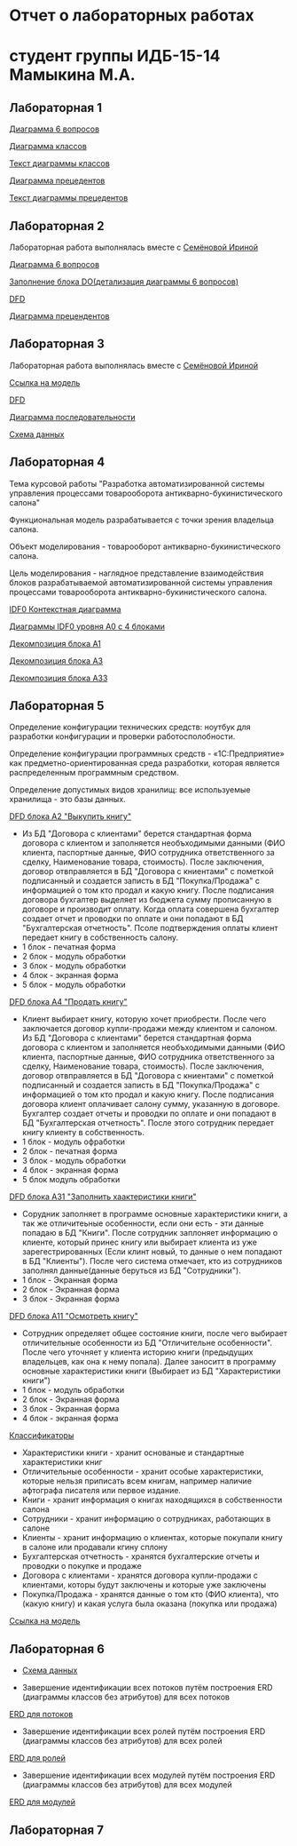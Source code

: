 # Отчет о лабораторных работах
# студент группы ИДБ-15-14 Мамыкина М.А.

## Лабораторная 1

[Диаграмма 6 вопросов](https://github.com/mamykina97/mamykina97.github.io/blob/master/6%20%D0%B2%D0%BE%D0%BF%D1%80%D0%BE%D1%81%D0%BE%D0%B2.PNG)

[Диаграмма классов](https://github.com/mamykina97/mamykina97.github.io/blob/master/%D0%94%D0%B8%D0%B0%D0%B3%D1%80%D0%B0%D0%BC%D0%BC%D0%B0%20%D0%BA%D0%BB%D0%B0%D1%81%D1%81%D0%BE%D0%B2.PNG)

[Текст диаграммы классов](https://github.com/mamykina97/mamykina97.github.io/blob/master/%D0%A2%D0%B5%D0%BA%D1%81%D1%82%20%D0%B4%D0%B8%D0%B0%D0%B3%D1%80%D0%B0%D0%BC%D0%BC%D1%8B%20%D0%BA%D0%BB%D0%B0%D1%81%D1%81%D0%BE%D0%B2.PNG)

[Диаграмма прецедентов](https://github.com/mamykina97/mamykina97.github.io/blob/master/%D0%94%D0%B8%D0%B0%D0%B3%D1%80%D0%B0%D0%BC%D0%BC%D0%B0%20%D0%BF%D1%80%D0%B5%D1%86%D0%B5%D0%B4%D0%B5%D0%BD%D1%82%D0%BE%D0%B2.PNG)

[Текст диаграммы прецедентов](https://github.com/mamykina97/mamykina97.github.io/blob/master/%D0%A2%D0%B5%D0%BA%D1%81%D1%82%20%D0%B4%D0%B8%D0%B0%D0%B3%D1%80%D0%B0%D0%BC%D0%BC%D1%8B%20%D0%BF%D1%80%D0%B5%D1%86%D0%B5%D0%B4%D0%B5%D0%BD%D1%82%D0%BE%D0%B2.PNG)
## Лабораторная 2

Лабораторная работа выполнялась вместе с [Семёновой Ириной](https://github.com/IrinaSemenova/semen.github.io/blob/master/README.md)

[Диаграмма 6 вопросов](https://github.com/mamykina97/mamykina97.github.io/blob/master/%D0%94%D0%B8%D0%B0%D0%B3%D1%80%D0%B0%D0%BC%D0%BC%D0%B0%206%20%D0%B2%D0%BE%D0%BF%D1%80%D0%BE%D1%81%D0%BE%D0%B2.PNG)

[Заполнение блока DO(детализация диаграммы 6 вопросов)](https://github.com/mamykina97/mamykina97.github.io/blob/master/%D0%97%D0%B0%D0%BF%D0%BE%D0%BB%D0%BD%D0%B5%D0%BD%D0%B8%D0%B5%20%D0%B1%D0%BB%D0%BE%D0%BA%D0%B0%20DO(%D0%B4%D0%B5%D1%82%D0%B0%D0%BB%D0%B8%D0%B7%D0%B0%D1%86%D0%B8%D1%8F).PNG)

[DFD](https://github.com/mamykina97/mamykina97.github.io/blob/master/DFD.PNG)

[Диаграмма прецендентов](https://github.com/mamykina97/mamykina97.github.io/blob/master/%D0%94%D0%B8%D0%B0%D0%B3%D1%80%D0%B0%D0%BC%D0%BC%D0%B0%20%D0%BF%D1%80%D0%B5%D1%86%D0%B5%D0%B4%D0%B5%D0%BD%D1%82%D0%BE%D0%B2%202.PNG)

## Лабораторная 3

Лабораторная работа выполнялась вместе с [Семёновой Ириной](https://github.com/IrinaSemenova/semen.github.io/blob/master/README.md)

[Ссылка на модель](https://github.com/mamykina97/mamykina97.github.io/blob/master/pdc-tilda.rsf)

[DFD](https://github.com/mamykina97/mamykina97.github.io/blob/master/DFD.PNG)

[Диаграмма последовательности](https://github.com/mamykina97/mamykina97.github.io/blob/master/%D0%94%D0%B8%D0%B0%D0%B3%D1%80%D0%B0%D0%BC%D0%BC%D0%B0%20%D0%BF%D0%BE%D1%81%D0%BB%D0%B5%D0%B4%D0%BE%D0%B2%D0%B0%D1%82%D0%B5%D0%BB%D1%8C%D0%BD%D0%BE%D1%81%D1%82%D0%B8.PNG)

[Схема данных](https://github.com/mamykina97/mamykina97.github.io/blob/master/%D1%81%D1%85%D0%B5%D0%BC%D0%B0%20%D0%B4%D0%B0%D0%BD%D0%BD%D1%8B%D1%85.PNG)

## Лабораторная 4

Тема курсовой работы "Разработка автоматизированной системы управления процессами товарооборота антикварно-букинистического салона"

Функциональная модель разрабатывается с точки зрения владельца салона.

Объект моделирования - товарооборот антикварно-букинистического салона.

Цель моделирования - наглядное представление взаимодействия блоков разрабатываемой автоматизированной системы управления процессами товарооборота антикварно-букинистического салона.

[IDF0 Контекстная диаграмма](https://github.com/mamykina97/mamykina97.github.io/blob/master/%D0%A0%D0%B8%D1%81.%201.%20%D0%9A%D0%BE%D0%BD%D1%82%D0%B5%D0%BA%D1%81%D1%82%D0%BD%D0%B0%D1%8F%20%D0%B4%D0%B8%D0%B0%D0%B3%D1%80%D0%B0%D0%BC%D0%BC%D0%B0.PNG)

[Диаграммы IDF0 уровня A0 c 4 блоками](https://github.com/mamykina97/mamykina97.github.io/blob/master/%D0%A0%D0%B8%D1%81.%202.%20%D0%94%D0%B8%D0%B0%D0%B3%D1%80%D0%B0%D0%BC%D0%BC%D0%B0%20%D0%BF%D1%80%D0%BE%D1%86%D0%B5%D1%81%D1%81%D0%BE%D0%B2%20%D0%B0%D0%B2%D1%82%D0%BE%D0%BC%D0%B0%D1%82%D0%B8%D0%B7%D0%B8%D1%80%D0%BE%D0%B2%D0%B0%D0%BD%D0%BD%D0%BE%D0%B9%20%D1%81%D0%B8%D1%81%D1%82%D0%B5%D0%BC%D1%8B.PNG)

[Декомпозиция блока A1](https://github.com/mamykina97/mamykina97.github.io/blob/master/%D0%A0%D0%B8%D1%81.%203.%20%D0%94%D0%B8%D0%B0%D0%B3%D1%80%D0%B0%D0%BC%D0%BC%D0%B0%20%D0%BF%D1%80%D0%BE%D1%86%D0%B5%D1%81%D1%81%D0%BE%D0%B2%20%D0%B1%D0%BB%D0%BE%D0%BA%D0%B0%20%C2%AB%D0%9E%D1%86%D0%B5%D0%BD%D0%B8%D1%82%D1%8C%20%D0%9A%D0%BD%D0%B8%D0%B3%D1%83%C2%BB.PNG)

[Декомпозиция блока A3](https://github.com/mamykina97/mamykina97.github.io/blob/master/%D0%A0%D0%B8%D1%81.%203.%20%D0%94%D0%B8%D0%B0%D0%B3%D1%80%D0%B0%D0%BC%D0%BC%D0%B0%20%D0%BF%D1%80%D0%BE%D1%86%D0%B5%D1%81%D1%81%D0%BE%D0%B2%20%D0%B1%D0%BB%D0%BE%D0%BA%D0%B0%20%C2%AB%D0%9F%D0%BE%D1%81%D1%82%D0%B0%D0%B2%D0%B8%D1%82%D1%8C%20%D0%BD%D0%B0%20%D1%83%D1%87%D0%B5%D1%82%C2%BB.PNG)

[Декомпозиция блока A33](https://github.com/mamykina97/mamykina97.github.io/blob/master/%D0%A0%D0%B8%D1%81.%205.%20%D0%94%D0%B8%D0%B0%D0%B3%D1%80%D0%B0%D0%BC%D0%BC%D0%B0%20%D0%BF%D1%80%D0%BE%D1%86%D0%B5%D1%81%D1%81%D0%BE%D0%B2%20%D0%B1%D0%BB%D0%BE%D0%BA%D0%B0%20%20%C2%AB%D0%A0%D0%B0%D1%81%D0%BF%D0%B5%D1%87%D0%B0%D1%82%D0%B0%D1%82%D1%8C%20%D1%86%D0%B5%D0%BD%D0%BD%D0%B8%D0%BA%C2%BB.PNG)
## Лабораторная 5


Определение конфигурации технических средств: ноутбук для разработки конфигурации и проверки работосполобности.

Определение конфигурации программных средств - «1С:Предприятие» как предметно-ориентированная среда разработки, которая является распределенным программным средством.

Определение допустимых видов хранилищ: все используемые хранилища -  это базы данных.

[DFD блока А2 "Выкупить книгу"](https://github.com/mamykina97/mamykina97.github.io/blob/master/%D0%92%D1%8B%D0%BA%D1%83%D0%BF%20%D1%82%D0%BE%D0%B2%D0%B0%D1%80%D0%B0.PNG)

  * Из БД "Договора с клиентами" берется стандартная форма договора с клиентом и заполняется необъходимыми данными (ФИО клиента, паспортные данные, ФИО сотрудника ответственного за сделку, Наименование товара, стоимость). После заключения, договор отвправляется в БД "Договора с книентами" с пометкой подписанный и создается записть в БД "Покупка/Продажа" с информацией о том кто продал и какую книгу. После подписания договора бухгалтер выделяет из бюджета сумму прописанную в договоре и производит оплату. Когда оплата совершена бухгалтер создает отчет и проводки по оплате и они попадают в БД "Бухгалтерская отчетность". Псоле подтверждения оплаты клиент передает книгу в собственность салону.
  * 1 блок - печатная форма
  * 2 блок - модуль обработки
  * 3 блок - модуль обработки
  * 4 блок - экранная форма
  * 5 блок - модуль обработки

[DFD блока А4 "Продать книгу"](https://github.com/mamykina97/mamykina97.github.io/blob/master/%D0%9F%D1%80%D0%BE%D0%B4%D0%B0%D0%B6%D0%B0%20%D0%BA%D0%BD%D0%B8%D0%B3%D0%B8.PNG)

  * Клиент выбирает книгу, которую хочет приобрести. После чего заключается договор купли-продажи между клиентом и салоном. Из БД "Договора с клиентами" берется стандартная форма договора с клиентом и заполняется необъходимыми данными (ФИО клиента, паспортные данные, ФИО сотрудника ответственного за сделку, Наименование товара, стоимость). После заключения, договор отвправляется в БД "Договора с книентами" с пометкой подписанный и создается записть в БД "Покупка/Продажа" с информацией о том кто продал и какую книгу. После подписания договора клиент оплачивает салону сумму, указанную в договоре. Бухгалтер создает отчеты и проводки по оплате и они попадают в БД "Бухгалтерская отчетность". После этого сотрудник передает книгу клиенту в собственность. 
  * 1 блок - модуль офработки
  * 2 блок - печатная форма
  * 3 блок - модуль обработки
  * 4 блок - экранная форма
  * 5 блок модуль обработки

[DFD блока А31 "Заполнить хаактеристики книги"](https://github.com/mamykina97/mamykina97.github.io/blob/master/%D0%A0%D0%B8%D1%81.%206.%20%D0%94%D0%B8%D0%B0%D0%B3%D1%80%D0%B0%D0%BC%D0%BC%D0%B0%20%D0%BF%D0%BE%D1%82%D0%BE%D0%BA%D0%BE%D0%B2%20%D0%B4%D0%B0%D0%BD%D0%BD%D1%8B%D1%85%20%D0%B1%D0%BB%D0%BE%D0%BA%D0%B0%20%D0%B7%D0%B0%D0%BF%D0%BE%D0%BB%D0%BD%D0%B5%D0%BD%D0%B8%D0%B5%20%D1%85%D0%B0%D1%80%D0%B0%D0%BA%D1%82%D0%B5%D1%80%D0%B8%D1%81%D1%82%D0%B8%D0%BA%20%D0%BA%D0%BD%D0%B8%D0%B3%D0%B8.PNG)
 
   * Сорудник заполняет в программе основные характеристики книги, а так же отличитеьные  особенности, если они есть - эти данные попадаю в БД "Книги". После сотрудник заплоняет информацию о клиенте, который принес книгу или выбирает клиента из уже зарегестрированных (Если клинт новый, то данные о нем попадают в БД "Клиенты"). После чего система отмечает, кто из сотрудников заполнял данные(данные беруться из БД "Сотрудники").
   * 1 блок - Экранная форма
   * 2 блок - Экранная форма
   * 3 блок - Экранная форма
  
[DFD блока А11 "Осмотреть книгу"](https://github.com/mamykina97/mamykina97.github.io/blob/master/%D0%A0%D0%B8%D1%81.%207.%20%D0%94%D0%B8%D0%B0%D0%B3%D1%80%D0%B0%D0%BC%D0%BC%D0%B0%20%D0%BF%D0%BE%D1%82%D0%BE%D0%BA%D0%BE%D0%B2%20%D0%B4%D0%B0%D0%BD%D0%BD%D1%8B%D1%85%20%D0%BE%D1%81%D0%BC%D0%BE%D1%82%D1%80%20%D0%BA%D0%BD%D0%B8%D0%B3%D0%B8.PNG)

  * Сотрудник определяет общее состояние книги, после чего выбирает отличительные особенности из БД "Отличительне особенности". После чего уточняет у клиента историю книги (предыдущих  владельцев, как она к нему попала). Далее заноситт в программу основные характеристики книги (Выбирает из БД "Характеристики книги")
  * 1 блок - модуль обработки
  * 2 блок - Экранная форма
  * 3 блок - Экранная форма
  * 4 блок - экранная форма
 
  
 [Классификаторы](https://github.com/mamykina97/mamykina97.github.io/blob/master/%D0%9A%D0%BB%D0%B0%D1%81%D1%81%D0%B8%D1%84%D0%B8%D0%BA%D0%B0%D1%82%D0%BE%D1%80%D1%8B.PNG)
   * Характеристики книги - хранит основаные и стандартные характеристики книг
   * Отличительные особенности - хранит особые характеристики, которые нельзя приписать всем книгам, например наличие афтографа писателя или первое издание.
   * Книги - хранит информация о книгах находящихся в собственности салона
   * Сотрудники - хранит информацию о сотрудниках, работающих  в салоне
   * Клиенты - хранит информацию о клиентах, которые покупали книгу в салоне или продавали кгину сплону
   * Бухгалтерская отчетность - хранятся бухгалтерские отчеты и проводки о покупке и продаже
   * Договора с клиентами - хранятся договора купли-продажи с клиентами, которы будут заключены и которые уже заключены
   * Покупка/Продажа - хранятся данные о том кто (ФИО клиента), что (какую книгу) и какая услуга была оказана (покупка или продажа)
   
 
 [Ссылка на модель](https://github.com/mamykina97/mamykina97.github.io/blob/master/%D0%94%D0%B8%D0%B0%D0%B3%D1%80%D0%B0%D0%BC%D0%BC%D1%8B4.0.rsf)

## Лабораторная 6

 * [Схема данных](https://github.com/mamykina97/mamykina97.github.io/blob/master/%D0%A1%D1%85%D0%B5%D0%BC%D0%B0%20%D0%B4%D0%B0%D0%BD%D0%BD%D1%8B%D1%85%20%D0%9A%D1%83%D1%80%D1%81%D0%BE%D0%B2%D0%B0%D1%8F.png)

 * Завершение идентификации всех потоков путём построения ERD (диаграммы классов без атрибутов) для всех потоков
 
 [ERD для потоков]()
 
 * Завершение идентификации всех ролей путём построения ERD (диаграммы классов без атрибутов) для всех ролей
 
 [ERD для ролей]()
 
 * Завершение идентификации всех модулей путём построения ERD (диаграммы классов без атрибутов) для всех модулей
 
 [ERD для модулей]()

## Лабораторная 7
